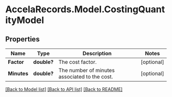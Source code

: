 # AccelaRecords.Model.CostingQuantityModel
## Properties

Name | Type | Description | Notes
------------ | ------------- | ------------- | -------------
**Factor** | **double?** | The cost factor. | [optional] 
**Minutes** | **double?** | The number of minutes associated to the cost. | [optional] 

[[Back to Model list]](../README.md#documentation-for-models) [[Back to API list]](../README.md#documentation-for-api-endpoints) [[Back to README]](../README.md)


